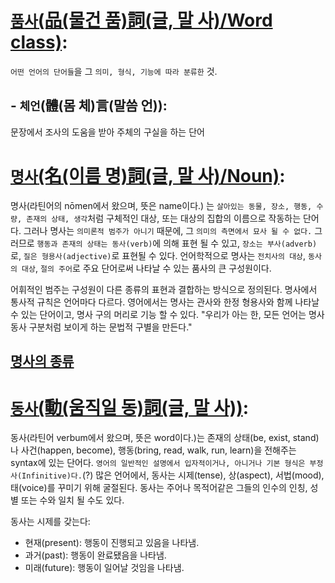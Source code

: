 # [`품사`(品(물건 품)詞(글, 말 사)/Word class)](https://dic.daum.net/word/view.do?wordid=kkw000280267&q=%ED%92%88%EC%82%AC&supid=kku000357778): 
`어떤 언어의 단어들`을 그 `의미, 형식, 기능에 따라 분류한` 것.
## - `체언`(體(몸 체)言(말씀 언)): 
문장에서 조사의 도움을 받아 주체의 구실을 하는 단어

# [`명사`(名(이름 명)詞(글, 말 사)/Noun)](https://en.wikipedia.org/wiki/Noun):
명사(라틴어의 nōmen에서 왔으며, 뜻은 name이다.) 는 `살아있는 동물, 장소, 행동, 수량, 존재의 상태, 생각`처럼 구체적인 대상, 또는 대상의 집합의 이름으로 작동하는 단어다. 그러나 명사는 `의미론적 범주가 아니기` 때문에, 그 `의미의 측면에서 묘사 될 수 없다.` 그러므로 `행동과 존재의 상태는 동사(verb)`에 의해 표현 될 수 있고, `장소는 부사(adverb)`로, `질은 형용사(adjective)`로 표현될 수 있다. 언어학적으로 명사는 `전치사의 대상`, `동사의 대상`, `절의 주어`로 주요 단어로써 나타날 수 있는 품사의 큰 구성원이다.

어휘적인 범주는 구성원이 다른 종류의 표현과 결합하는 방식으로 정의된다. 명사에서 통사적 규칙은 언어마다 다르다. 영어에서는 명사는 관사와 한정 형용사와 함께 나타날 수 있는 단어이고, 명사 구의 머리로 기능 할 수 있다.
"우리가 아는 한, 모든 언어는 명사 동사 구분처럼 보이게 하는 문법적 구별을 만든다."

## [명사의 종류](Noun.md)

# [`동사`(動(움직일 동)詞(글, 말 사))](https://en.wikipedia.org/wiki/Verb):
동사(라틴어 verbum에서 왔으며, 뜻은 word이다.)는 존재의 상태(be, exist, stand)나 사건(happen, become), 행동(bring, read, walk, run, learn)을 전해주는 syntax에 있는 단어다. `영어의 일반적인 설명에서 입자적이거나, 아니거나 기본 형식은 부정사(Infinitive)다.`(?) 많은 언어에서, 동사는 시제(tense), 상(aspect), 서법(mood), 태(voice)를 꾸미기 위해 굴절된다. 동사는 주어나 목적어같은 그들의 인수의 인칭, 성별 또는 수와 일치 될 수도 있다.

동사는 시제를 갖는다:
- 현재(present): 행동이 진행되고 있음을 나타냄.
- 과거(past): 행동이 완료됐음을 나타냄.
- 미래(future): 행동이 일어날 것임을 나타냄.










